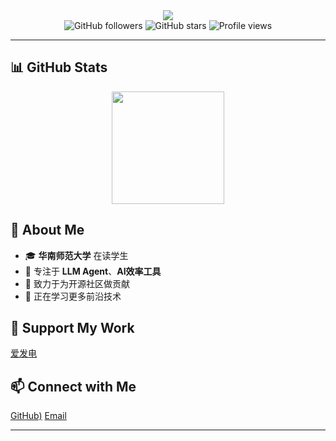 <div align="center">
  <img src="https://readme-typing-svg.herokuapp.com/?lines=👋+Hello,+I'm+WEIFENG;💻+AI+%26+Audio+Processing+Developer;🎬+Open+Source+Enthusiast;&center=true&width=380&height=50&font=serif&color=58a6ff&size=22">
</div>

<div align="center">
  
  <img src="https://img.shields.io/github/followers/WEIFENG2333?style=social" alt="GitHub followers">
  <img src="https://img.shields.io/github/stars/WEIFENG2333?style=social" alt="GitHub stars">
  <img src="https://komarev.com/ghpvc/?username=WEIFENG2333&style=flat-square&color=blue" alt="Profile views">
</div>

---

## 📊 GitHub Stats

<div align="center">
<img height="180em" src="https://github-readme-stats.vercel.app/api?username=WEIFENG2333&show_icons=true&theme=tokyonight&include_all_commits=true&count_private=true"/>
</div>

## 🌟 About Me

- 🎓 **华南师范大学** 在读学生
- 💝 专注于 **LLM Agent**、**AI效率工具**
- 🎯 致力于为开源社区做贡献
- 🌱 正在学习更多前沿技术

## 💖 Support My Work

<div>
  
  [爱发电](https://afdian.com/a/videocaptioner)
    
</div>

## 📫 Connect with Me

<div>
  
  [GitHub)](https://github.com/WEIFENG2333)
  [Email](mailto:2715673327@qq.com)
  
</div>

---


